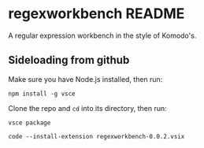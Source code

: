 # regexworkbench README

A regular expression workbench in the style of Komodo's.

## Sideloading from github

Make sure you have Node.js installed, then run:

`npm install -g vsce`

Clone the repo and `cd` into its directory, then run:

`vsce package`

`code --install-extension regexworkbench-0.0.2.vsix`
